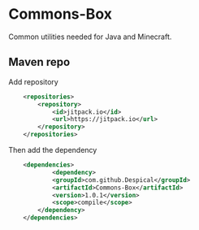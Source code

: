 # Commons-Box
Common utilities needed for Java and Minecraft.

## Maven repo
Add repository
```xml
    <repositories>
        <repository>
            <id>jitpack.io</id>
            <url>https://jitpack.io</url>
        </repository>
    </repositories>
```
Then add the dependency
```xml
    <dependencies>
            <dependency>
            <groupId>com.github.Despical</groupId>
            <artifactId>Commons-Box</artifactId>
            <version>1.0.1</version>
            <scope>compile</scope>
        </dependency>
    </dependencies>
```

